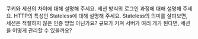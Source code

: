 쿠키와 세션의 차이에 대해 설명해 주세요.
세션 방식의 로그인 과정에 대해 설명해 주세요.
HTTP의 특성인 Stateless에 대해 설명해 주세요.
Stateless의 의미를 살펴보면, 세션은 적절하지 않은 인증 방법 아닌가요?
규모가 커져 서버가 여러 개가 된다면, 세션을 어떻게 관리할 수 있을까요?